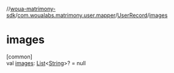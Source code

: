 //[woua-matrimony-sdk](../../../index.md)/[com.woualabs.matrimony.user.mapper](../index.md)/[UserRecord](index.md)/[images](images.md)

# images

[common]\
val [images](images.md): [List](https://kotlinlang.org/api/latest/jvm/stdlib/kotlin.collections/-list/index.html)<[String](https://kotlinlang.org/api/latest/jvm/stdlib/kotlin/-string/index.html)>? = null

